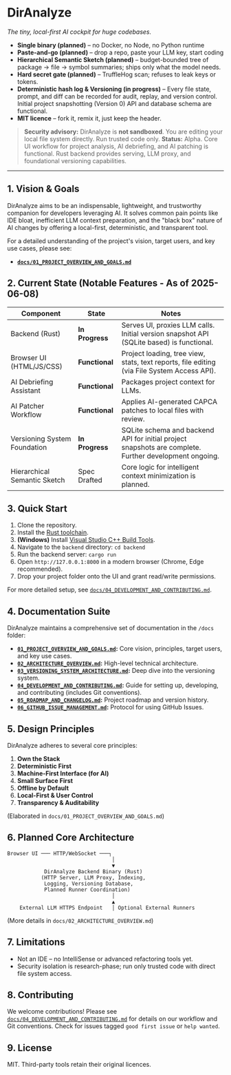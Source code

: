 # DirAnalyze

*The tiny, local-first AI cockpit for huge codebases.*

- **Single binary (planned)** – no Docker, no Node, no Python runtime
- **Paste-and-go (planned)** – drop a repo, paste your LLM key, start coding
- **Hierarchical Semantic Sketch (planned)** – budget-bounded tree of package → file → symbol summaries; ships only what the model needs.
- **Hard secret gate (planned)** – TruffleHog scan; refuses to leak keys or tokens.
- **Deterministic hash log & Versioning (in progress)** – Every file state, prompt, and diff can be recorded for audit, replay, and version control. Initial project snapshotting (Version 0) API and database schema are functional.
- **MIT licence** – fork it, remix it, just keep the header.

> **Security advisory:** DirAnalyze is **not sandboxed**. You are editing your local file system directly. Run trusted code only.
> **Status:** Alpha. Core UI workflow for project analysis, AI debriefing, and AI patching is functional. Rust backend provides serving, LLM proxy, and foundational versioning capabilities.

---

## 1. Vision & Goals

DirAnalyze aims to be an indispensable, lightweight, and trustworthy companion for developers leveraging AI. It solves common pain points like IDE bloat, inefficient LLM context preparation, and the "black box" nature of AI changes by offering a local-first, deterministic, and transparent tool.

For a detailed understanding of the project's vision, target users, and key use cases, please see:
*   **[`docs/01_PROJECT_OVERVIEW_AND_GOALS.md`](./docs/01_PROJECT_OVERVIEW_AND_GOALS.md)**

## 2. Current State (Notable Features - As of 2025-06-08)

| Component                      | State                | Notes                                                      |
|--------------------------------|----------------------|------------------------------------------------------------|
| Backend (Rust)                 | **In Progress**      | Serves UI, proxies LLM calls. Initial version snapshot API (SQLite based) is functional. |
| Browser UI (HTML/JS/CSS)       | **Functional**       | Project loading, tree view, stats, text reports, file editing (via File System Access API). |
| AI Debriefing Assistant        | **Functional**       | Packages project context for LLMs.                           |
| AI Patcher Workflow            | **Functional**       | Applies AI-generated CAPCA patches to local files with review. |
| Versioning System Foundation   | **In Progress**      | SQLite schema and backend API for initial project snapshots are complete. Further development ongoing. |
| Hierarchical Semantic Sketch   | Spec Drafted         | Core logic for intelligent context minimization is planned.    |

## 3. Quick Start

1.  Clone the repository.
2.  Install the [Rust toolchain](https://rustup.rs/).
3.  **(Windows)** Install [Visual Studio C++ Build Tools](https://visualstudio.microsoft.com/visual-cpp-build-tools/).
4.  Navigate to the `backend` directory: `cd backend`
5.  Run the backend server: `cargo run`
6.  Open `http://127.0.0.1:8000` in a modern browser (Chrome, Edge recommended).
7.  Drop your project folder onto the UI and grant read/write permissions.

For more detailed setup, see [`docs/04_DEVELOPMENT_AND_CONTRIBUTING.md`](./docs/04_DEVELOPMENT_AND_CONTRIBUTING.md).

## 4. Documentation Suite

DirAnalyze maintains a comprehensive set of documentation in the `/docs` folder:

*   **[`01_PROJECT_OVERVIEW_AND_GOALS.md`](./docs/01_PROJECT_OVERVIEW_AND_GOALS.md):** Core vision, principles, target users, and key use cases.
*   **[`02_ARCHITECTURE_OVERVIEW.md`](./docs/02_ARCHITECTURE_OVERVIEW.md):** High-level technical architecture.
*   **[`03_VERSIONING_SYSTEM_ARCHITECTURE.md`](./docs/03_VERSIONING_SYSTEM_ARCHITECTURE.md):** Deep dive into the versioning system.
*   **[`04_DEVELOPMENT_AND_CONTRIBUTING.md`](./docs/04_DEVELOPMENT_AND_CONTRIBUTING.md):** Guide for setting up, developing, and contributing (includes Git conventions).
*   **[`05_ROADMAP_AND_CHANGELOG.md`](./docs/05_ROADMAP_AND_CHANGELOG.md):** Project roadmap and version history.
*   **[`06_GITHUB_ISSUE_MANAGEMENT.md`](./docs/06_GITHUB_ISSUE_MANAGEMENT.md):** Protocol for using GitHub Issues.

## 5. Design Principles

DirAnalyze adheres to several core principles:
1.  **Own the Stack**
2.  **Deterministic First**
3.  **Machine-First Interface (for AI)**
4.  **Small Surface First**
5.  **Offline by Default**
6.  **Local-First & User Control**
7.  **Transparency & Auditability**

(Elaborated in `docs/01_PROJECT_OVERVIEW_AND_GOALS.md`)

## 6. Planned Core Architecture

```text
Browser UI ─── HTTP/WebSocket ───┐
                                  │
                                  ▼
            DirAnalyze Backend Binary (Rust)
           (HTTP Server, LLM Proxy, Indexing,
            Logging, Versioning Database,
            Planned Runner Coordination)
                                  │
                                  ▲
    External LLM HTTPS Endpoint   │ Optional External Runners
```

(More details in `docs/02_ARCHITECTURE_OVERVIEW.md`)

## 7. Limitations

*   Not an IDE – no IntelliSense or advanced refactoring tools yet.
*   Security isolation is research-phase; run only trusted code with direct file system access.

## 8. Contributing

We welcome contributions! Please see [`docs/04_DEVELOPMENT_AND_CONTRIBUTING.md`](./docs/04_DEVELOPMENT_AND_CONTRIBUTING.md) for details on our workflow and Git conventions. Check for issues tagged `good first issue` or `help wanted`.

## 9. License

MIT. Third-party tools retain their original licences.